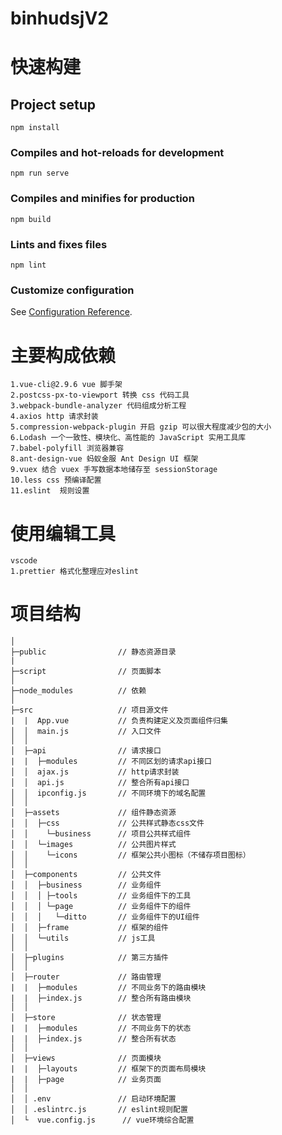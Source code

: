 # binhudsjV2

# 快速构建

## Project setup

```
npm install
```

### Compiles and hot-reloads for development

```
npm run serve
```

### Compiles and minifies for production

```
npm build
```

### Lints and fixes files

```
npm lint
```

### Customize configuration

See [Configuration Reference](https://cli.vuejs.org/config/).

# 主要构成依赖

```
1.vue-cli@2.9.6 vue 脚手架
2.postcss-px-to-viewport 转换 css 代码工具
3.webpack-bundle-analyzer 代码组成分析工程
4.axios http 请求封装
5.compression-webpack-plugin 开启 gzip 可以很大程度减少包的大小
6.Lodash 一个一致性、模块化、高性能的 JavaScript 实用工具库
7.babel-polyfill 浏览器兼容
8.ant-design-vue 蚂蚁金服 Ant Design UI 框架
9.vuex 结合 vuex 手写数据本地储存至 sessionStorage
10.less css 预编译配置
11.eslint  规则设置
```

# 使用编辑工具

```
vscode
1.prettier 格式化整理应对eslint
```

# 项目结构

```
│
├─public                // 静态资源目录
|
├─script                // 页面脚本
│
├─node_modules          // 依赖
│
├─src                   // 项目源文件
|  |  App.vue           // 负责构建定义及页面组件归集
│  │  main.js           // 入口文件
│  │
│  ├─api                // 请求接口
|  |  ├─modules         // 不同区划的请求api接口
│  │  ajax.js           // http请求封装
│  │  api.js            // 整合所有api接口
│  │  ipconfig.js       // 不同环境下的域名配置
│  │
│  ├─assets             // 组件静态资源
│  │  ├─css             // 公共样式静态css文件
│  │    └─business      // 项目公共样式组件
│  │  └─images          // 公共图片样式
│  │    └─icons         // 框架公共小图标（不储存项目图标）
│  │
│  ├─components         // 公共文件
│  │  ├─business        // 业务组件
│  │  │ ├─tools         // 业务组件下的工具
│  │  │ └─page          // 业务组件下的组件
│  │  │   └─ditto       // 业务组件下的UI组件
│  │  ├─frame           // 框架的组件
│  │  └─utils           // js工具
│  │
│  ├─plugins            // 第三方插件
│  │
│  ├─router             // 路由管理
|  |  ├─modules         // 不同业务下的路由模块
|  |  ├─index.js        // 整合所有路由模块
│  │
│  ├─store              // 状态管理
|  |  ├─modules         // 不同业务下的状态
|  |  ├─index.js        // 整合所有状态
│  │
│  ├─views              // 页面模块
|  |  ├─layouts         // 框架下的页面布局模块
|  |  ├─page            // 业务页面
│  │
│  │ .env               // 启动环境配置
│  │ .eslintrc.js       // eslint规则配置
│  └  vue.config.js      // vue环境综合配置
```
